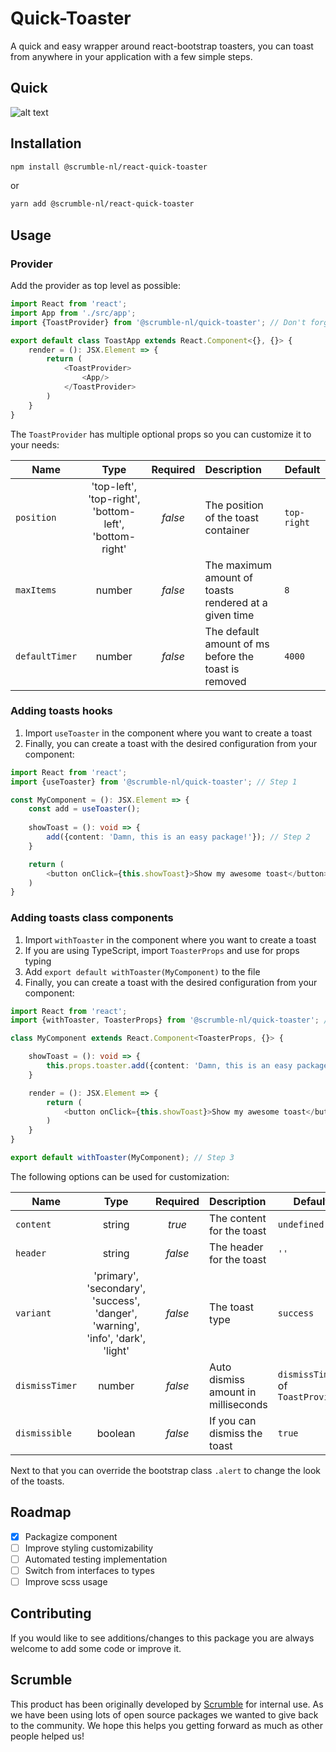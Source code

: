 # Quick-Toaster
A quick and easy wrapper around react-bootstrap toasters, you can toast from anywhere in your application with a few simple steps. 

## Quick
![alt text](https://scrumble.nl/wp-content/uploads/2020/03/quick.png "Quick image")
## Installation

```sh
npm install @scrumble-nl/react-quick-toaster
```

or

```sh
yarn add @scrumble-nl/react-quick-toaster
```
## Usage
### Provider
Add the provider as top level as possible:
```typescript
import React from 'react';
import App from './src/app';
import {ToastProvider} from '@scrumble-nl/quick-toaster'; // Don't forget to import this

export default class ToastApp extends React.Component<{}, {}> {
    render = (): JSX.Element => {
        return (
            <ToastProvider>
                <App/>
            </ToastProvider>
        )       
    }       
}
```
The `ToastProvider` has multiple optional props so you can customize it to your needs:

| Name         | Type                                                                                   | Required | Description                         | Default|
|--------------|:----------------------------------------------------------------------------------------:|:----------:|:-------------------------------------|------|
| `position`      | 'top-left', 'top-right', 'bottom-left', 'bottom-right' | *false*     | The position of the toast container    | `top-right`
| `maxItems`       | number                                                                                 | *false*    | The maximum amount of toasts rendered at a given time | `8`
| `defaultTimer` | number | *false*    | The default amount of ms before the toast is removed  | `4000`

### Adding toasts hooks

1. Import `useToaster` in the component where you want to create a toast
2. Finally, you can create a toast with the desired configuration from your component:
```typescript
import React from 'react';
import {useToaster} from '@scrumble-nl/quick-toaster'; // Step 1

const MyComponent = (): JSX.Element => {
    const add = useToaster();
    
    showToast = (): void => {
        add({content: 'Damn, this is an easy package!'}); // Step 2
    }

    return (
        <button onClick={this.showToast}>Show my awesome toast</button>            
    )
}
```

### Adding toasts class components

1. Import `withToaster` in the component where you want to create a toast
2. If you are using TypeScript, import `ToasterProps` and use for props typing
3. Add `export default withToaster(MyComponent)` to the file
4. Finally, you can create a toast with the desired configuration from your component:
```typescript
import React from 'react';
import {withToaster, ToasterProps} from '@scrumble-nl/quick-toaster'; // Step 1 (& 2)

class MyComponent extends React.Component<ToasterProps, {}> {

    showToast = (): void => {
        this.props.toaster.add({content: 'Damn, this is an easy package!'}); // Step 4
    }

    render = (): JSX.Element => {
        return (
            <button onClick={this.showToast}>Show my awesome toast</button>            
        )
    }
}

export default withToaster(MyComponent); // Step 3
```

The following options can be used for customization:

| Name         | Type                                                                                   | Required | Description                         | Default |
|--------------|:----------------------------------------------------------------------------------------:|:----------:|:-------------------------------------| -------- |
| `content`      | string                                                                                 | *true*     | The content for the toast           | `undefined` |
| `header`       | string                                                                                 | *false*    | The header for the toast            | `''`
| `variant`      | 'primary', 'secondary', 'success', 'danger', 'warning', 'info', 'dark', 'light' | *false*    | The toast type                      | `success`
| `dismissTimer` | number                                                                                 | *false*    | Auto dismiss amount in milliseconds | `dismissTimer` of `ToastProvider`
| `dismissible`  | boolean                                                                                | *false*    | If you can dismiss the toast        | `true`

Next to that you can override the bootstrap class `.alert` to change the look of the toasts.

## Roadmap
- [x] Packagize component
- [ ] Improve styling customizability
- [ ] Automated testing implementation
- [ ] Switch from interfaces to types
- [ ] Improve scss usage

## Contributing
If you would like to see additions/changes to this package you are always welcome to add some code or improve it.

## Scrumble
This product has been originally developed by [Scrumble](https://www.scrumble.nl) for internal use. As we have been using lots of open source packages we wanted to give back to the community. We hope this helps you getting forward as much as other people helped us!
